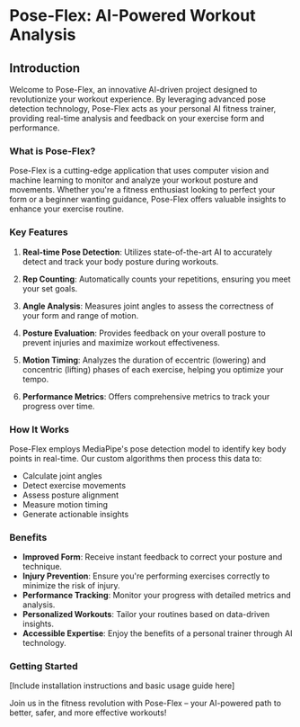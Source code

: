 # Pose-Flex: AI-Powered Workout Analysis

## Introduction

Welcome to Pose-Flex, an innovative AI-driven project designed to revolutionize your workout experience. By leveraging advanced pose detection technology, Pose-Flex acts as your personal AI fitness trainer, providing real-time analysis and feedback on your exercise form and performance.

### What is Pose-Flex?

Pose-Flex is a cutting-edge application that uses computer vision and machine learning to monitor and analyze your workout posture and movements. Whether you're a fitness enthusiast looking to perfect your form or a beginner wanting guidance, Pose-Flex offers valuable insights to enhance your exercise routine.

### Key Features

1. **Real-time Pose Detection**: Utilizes state-of-the-art AI to accurately detect and track your body posture during workouts.

2. **Rep Counting**: Automatically counts your repetitions, ensuring you meet your set goals.

3. **Angle Analysis**: Measures joint angles to assess the correctness of your form and range of motion.

4. **Posture Evaluation**: Provides feedback on your overall posture to prevent injuries and maximize workout effectiveness.

5. **Motion Timing**: Analyzes the duration of eccentric (lowering) and concentric (lifting) phases of each exercise, helping you optimize your tempo.

6. **Performance Metrics**: Offers comprehensive metrics to track your progress over time.

### How It Works

Pose-Flex employs MediaPipe's pose detection model to identify key body points in real-time. Our custom algorithms then process this data to:
- Calculate joint angles
- Detect exercise movements
- Assess posture alignment
- Measure motion timing
- Generate actionable insights

### Benefits

- **Improved Form**: Receive instant feedback to correct your posture and technique.
- **Injury Prevention**: Ensure you're performing exercises correctly to minimize the risk of injury.
- **Performance Tracking**: Monitor your progress with detailed metrics and analysis.
- **Personalized Workouts**: Tailor your routines based on data-driven insights.
- **Accessible Expertise**: Enjoy the benefits of a personal trainer through AI technology.

### Getting Started

[Include installation instructions and basic usage guide here]

Join us in the fitness revolution with Pose-Flex – your AI-powered path to better, safer, and more effective workouts!
